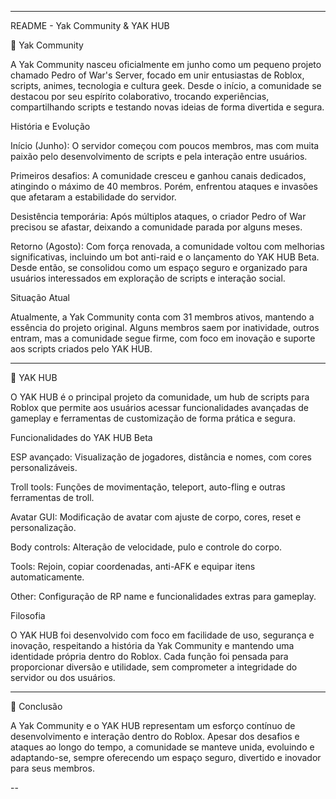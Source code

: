 


---

README - Yak Community & YAK HUB

🐂 Yak Community

A Yak Community nasceu oficialmente em junho como um pequeno projeto chamado Pedro of War's Server, focado em unir entusiastas de Roblox, scripts, animes, tecnologia e cultura geek. Desde o início, a comunidade se destacou por seu espírito colaborativo, trocando experiências, compartilhando scripts e testando novas ideias de forma divertida e segura.

História e Evolução

Início (Junho): O servidor começou com poucos membros, mas com muita paixão pelo desenvolvimento de scripts e pela interação entre usuários.

Primeiros desafios: A comunidade cresceu e ganhou canais dedicados, atingindo o máximo de 40 membros. Porém, enfrentou ataques e invasões que afetaram a estabilidade do servidor.

Desistência temporária: Após múltiplos ataques, o criador Pedro of War precisou se afastar, deixando a comunidade parada por alguns meses.

Retorno (Agosto): Com força renovada, a comunidade voltou com melhorias significativas, incluindo um bot anti-raid e o lançamento do YAK HUB Beta. Desde então, se consolidou como um espaço seguro e organizado para usuários interessados em exploração de scripts e interação social.


Situação Atual

Atualmente, a Yak Community conta com 31 membros ativos, mantendo a essência do projeto original. Alguns membros saem por inatividade, outros entram, mas a comunidade segue firme, com foco em inovação e suporte aos scripts criados pelo YAK HUB.


---

🐂 YAK HUB

O YAK HUB é o principal projeto da comunidade, um hub de scripts para Roblox que permite aos usuários acessar funcionalidades avançadas de gameplay e ferramentas de customização de forma prática e segura.

Funcionalidades do YAK HUB Beta

ESP avançado: Visualização de jogadores, distância e nomes, com cores personalizáveis.

Troll tools: Funções de movimentação, teleport, auto-fling e outras ferramentas de troll.

Avatar GUI: Modificação de avatar com ajuste de corpo, cores, reset e personalização.

Body controls: Alteração de velocidade, pulo e controle do corpo.

Tools: Rejoin, copiar coordenadas, anti-AFK e equipar itens automaticamente.

Other: Configuração de RP name e funcionalidades extras para gameplay.


Filosofia

O YAK HUB foi desenvolvido com foco em facilidade de uso, segurança e inovação, respeitando a história da Yak Community e mantendo uma identidade própria dentro do Roblox. Cada função foi pensada para proporcionar diversão e utilidade, sem comprometer a integridade do servidor ou dos usuários.


---

📜 Conclusão

A Yak Community e o YAK HUB representam um esforço contínuo de desenvolvimento e interação dentro do Roblox. Apesar dos desafios e ataques ao longo do tempo, a comunidade se manteve unida, evoluindo e adaptando-se, sempre oferecendo um espaço seguro, divertido e inovador para seus membros.


--
